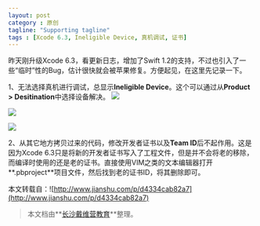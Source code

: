 ```yaml
---
layout: post
category : 原创
tagline: "Supporting tagline"
tags : [Xcode 6.3, Ineligible Device, 真机调试, 证书]
---
```


昨天刚升级Xcode 6.3，看更新日志，增加了Swift 1.2的支持，不过也引入了一些“临时”性的Bug，估计很快就会被苹果修复。方便起见，在这里先记录一下。

1、无法选择真机进行调试，总显示**Ineligible Device**。这个可以通过从**Product > Desitination**中选择设备解决。
![](http://upload-images.jianshu.io/upload_images/99517-e98b0c1467fa8485.png?imageView2/2/w/1240/q/100)

![](http://upload-images.jianshu.io/upload_images/99517-4be44254ce68a262.png?imageView2/2/w/1240/q/100)

![](http://upload-images.jianshu.io/upload_images/99517-be2870647cf401ff.png?imageView2/2/w/1240/q/100)

2、从其它地方拷贝过来的代码，修改开发者证书以及**Team ID**后不起作用。这是因为Xcode 6.3只是将新的开发者证书写入了工程文件，但是并不会将老的移除，而编译时使用的还是老的证书。直接使用VIM之类的文本编辑器打开**.pbproject**项目文件，然后找到老的证书ID，将其删除即可。

本文转载自：![http://www.jianshu.com/p/d4334cab82a7](http://www.jianshu.com/p/d4334cab82a7)
> 本文档由**[长沙戴维营教育](http://www.diveinedu.cn)**整理。

